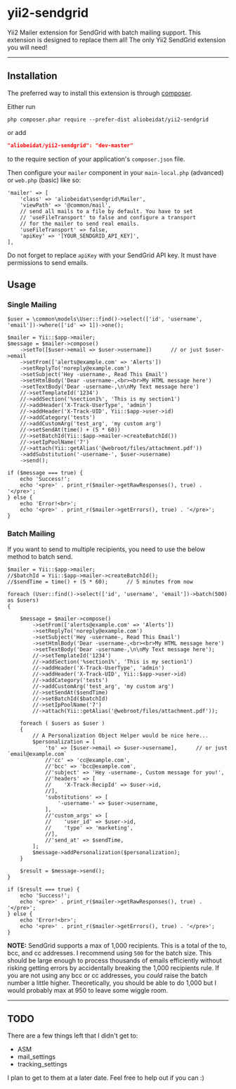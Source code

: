 # yii2-sendgrid
Yii2 Mailer extension for SendGrid with batch mailing support. This extension is designed to replace them all! The only Yii2 SendGrid extension you will need!

---

## Installation

The preferred way to install this extension is through [composer](http://getcomposer.org/download/).

Either run

```
php composer.phar require --prefer-dist aliobeidat/yii2-sendgrid
```

or add

```json
"aliobeidat/yii2-sendgrid": "dev-master"
```

to the require section of your application's `composer.json` file.

Then configure your `mailer` component in your `main-local.php` (advanced) or `web.php` (basic) like so:

    'mailer' => [
        'class' => 'aliobeidat\sendgrid\Mailer',
        'viewPath' => '@common/mail',
        // send all mails to a file by default. You have to set
        // 'useFileTransport' to false and configure a transport
        // for the mailer to send real emails.
        'useFileTransport' => false,
        'apiKey' => '[YOUR_SENDGRID_API_KEY]',
    ],

Do not forget to replace `apiKey` with your SendGrid API key. It must have permissions to send emails.

## Usage

### Single Mailing

    $user = \common\models\User::find()->select(['id', 'username', 'email'])->where(['id' => 1])->one();

    $mailer = Yii::$app->mailer;
    $message = $mailer->compose()
        ->setTo([$user->email => $user->username])      // or just $user->email
        ->setFrom(['alerts@example.com' => 'Alerts'])
        ->setReplyTo('noreply@example.com')
        ->setSubject('Hey -username-, Read This Email')
        ->setHtmlBody('Dear -username-,<br><br>My HTML message here')
        ->setTextBody('Dear -username-,\n\nMy Text message here')
        //->setTemplateId('1234')
        //->addSection('%section1%', 'This is my section1')
        //->addHeader('X-Track-UserType', 'admin')
        //->addHeader('X-Track-UID', Yii::$app->user->id)
        //->addCategory('tests')
        //->addCustomArg('test_arg', 'my custom arg')
        //->setSendAt(time() + (5 * 60))
        //->setBatchId(Yii::$app->mailer->createBatchId())
        //->setIpPoolName('7')
        //->attach(Yii::getAlias('@webroot/files/attachment.pdf'))
        ->addSubstitution('-username-', $user->username)
        ->send();

    if ($message === true) {
        echo 'Success!';
        echo '<pre>' . print_r($mailer->getRawResponses(), true) . '</pre>';
    } else {
        echo 'Error!<br>';
        echo '<pre>' . print_r($mailer->getErrors(), true) . '</pre>';
    }

### Batch Mailing

If you want to send to multiple recipients, you need to use the below method to batch send.

    $mailer = Yii::$app->mailer;
    //$batchId = Yii::$app->mailer->createBatchId();
    //$sendTime = time() + (5 * 60);      // 5 minutes from now

    foreach (User::find()->select(['id', 'username', 'email'])->batch(500) as $users)
    {

        $message = $mailer->compose()
            ->setFrom(['alerts@example.com' => 'Alerts'])
            ->setReplyTo('noreply@example.com')
            ->setSubject('Hey -username-, Read This Email')
            ->setHtmlBody('Dear -username-,<br><br>My HTML message here')
            ->setTextBody('Dear -username-,\n\nMy Text message here');
            //->setTemplateId('1234')
            //->addSection('%section1%', 'This is my section1')
            //->addHeader('X-Track-UserType', 'admin')
            //->addHeader('X-Track-UID', Yii::$app->user->id)
            //->addCategory('tests')
            //->addCustomArg('test_arg', 'my custom arg')
            //->setSendAt($sendTime)
            //->setBatchId($batchId)
            //->setIpPoolName('7')
            //->attach(Yii::getAlias('@webroot/files/attachment.pdf'));

        foreach ( $users as $user )
        {
            // A Personalization Object Helper would be nice here...
            $personalization = [
                'to' => [$user->email => $user->username],      // or just `email@example.com`
                //'cc' => 'cc@example.com',
                //'bcc' => 'bcc@example.com',
                //'subject' => 'Hey -username-, Custom message for you!',
                //'headers' => [
                //    'X-Track-RecipId' => $user->id,
                //],
                'substitutions' => [
                    '-username-' => $user->username,
                ],
                //'custom_args' => [
                //    'user_id' => $user->id,
                //    'type' => 'marketing',
                //],
                //'send_at' => $sendTime,
            ];
            $message->addPersonalization($personalization);
        }

        $result = $message->send();
    }

    if ($result === true) {
        echo 'Success!';
        echo '<pre>' . print_r($mailer->getRawResponses(), true) . '</pre>';
    } else {
        echo 'Error!<br>';
        echo '<pre>' . print_r($mailer->getErrors(), true) . '</pre>';
    }

**NOTE:** SendGrid supports a max of 1,000 recipients. This is a total of the to, bcc, and cc addresses. I recommend using `500` for the batch size. This should be large enough to process thousands of emails efficiently without risking getting errors by accidentally breaking the 1,000 recipients rule. If you are not using any bcc or cc addresses, you *could* raise the batch number a little higher. Theoretically, you should be able to do 1,000 but I would probably max at 950 to leave some wiggle room.

---

## TODO

There are a few things left that I didn't get to:

 - ASM
 - mail_settings
 - tracking_settings

 I plan to get to them at a later date. Feel free to help out if you can :)
